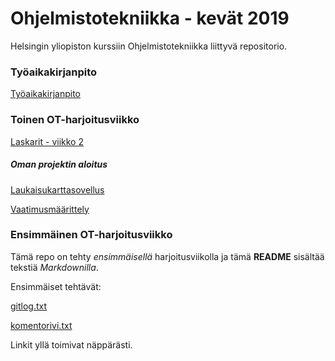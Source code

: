 # Ohjelmistotekniikka - kevät 2019

Helsingin yliopiston kurssiin Ohjelmistotekniikka liittyvä repositorio.

### Työaikakirjanpito

[Työaikakirjanpito](https://github.com/Deemusc/ot-harjoitustyo/blob/master/tyoaikakirjanpito.md)

### Toinen OT-harjoitusviikko

[Laskarit - viikko 2](https://github.com/Deemusc/ot-harjoitustyo/tree/master/laskarit/viikko2)

##### Oman projektin aloitus

[Laukaisukarttasovellus](https://github.com/Deemusc/ot-harjoitustyo/tree/master/Laukaisukarttasovellus)

[Vaatimusmäärittely](https://github.com/Deemusc/ot-harjoitustyo/blob/master/Laukaisukarttasovellus/dokumentaatio/vaatimusmaarittely.md)

### Ensimmäinen OT-harjoitusviikko

Tämä repo on tehty *ensimmäisellä* harjoitusviikolla ja tämä **README** sisältää tekstiä *Markdownilla*.

Ensimmäiset tehtävät:

[gitlog.txt](https://github.com/Deemusc/ot-harjoitustyo/blob/master/laskarit/viikko1/gitlog.txt)

[komentorivi.txt](https://github.com/Deemusc/ot-harjoitustyo/blob/master/laskarit/viikko1/komentorivi.txt)

Linkit yllä toimivat näppärästi.
